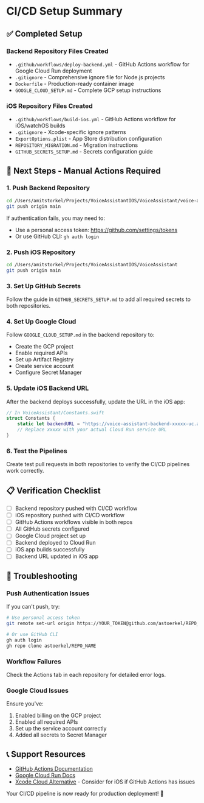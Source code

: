 # CI/CD Setup Summary

## ✅ Completed Setup

### Backend Repository Files Created
- `.github/workflows/deploy-backend.yml` - GitHub Actions workflow for Google Cloud Run deployment
- `.gitignore` - Comprehensive ignore file for Node.js projects
- `Dockerfile` - Production-ready container image
- `GOOGLE_CLOUD_SETUP.md` - Complete GCP setup instructions

### iOS Repository Files Created  
- `.github/workflows/build-ios.yml` - GitHub Actions workflow for iOS/watchOS builds
- `.gitignore` - Xcode-specific ignore patterns
- `ExportOptions.plist` - App Store distribution configuration
- `REPOSITORY_MIGRATION.md` - Migration instructions
- `GITHUB_SECRETS_SETUP.md` - Secrets configuration guide

## 🚀 Next Steps - Manual Actions Required

### 1. Push Backend Repository

```bash
cd /Users/amitstorkel/Projects/VoiceAssistantIOS/VoiceAssistant/voice-assistant-backend
git push origin main
```

If authentication fails, you may need to:
- Use a personal access token: https://github.com/settings/tokens
- Or use GitHub CLI: `gh auth login`

### 2. Push iOS Repository

```bash
cd /Users/amitstorkel/Projects/VoiceAssistantIOS/VoiceAssistant
git push origin main
```

### 3. Set Up GitHub Secrets

Follow the guide in `GITHUB_SECRETS_SETUP.md` to add all required secrets to both repositories.

### 4. Set Up Google Cloud

Follow `GOOGLE_CLOUD_SETUP.md` in the backend repository to:
- Create the GCP project
- Enable required APIs
- Set up Artifact Registry
- Create service account
- Configure Secret Manager

### 5. Update iOS Backend URL

After the backend deploys successfully, update the URL in the iOS app:

```swift
// In VoiceAssistant/Constants.swift
struct Constants {
    static let backendURL = "https://voice-assistant-backend-xxxxx-uc.a.run.app"
    // Replace xxxxx with your actual Cloud Run service URL
}
```

### 6. Test the Pipelines

Create test pull requests in both repositories to verify the CI/CD pipelines work correctly.

## 📋 Verification Checklist

- [ ] Backend repository pushed with CI/CD workflow
- [ ] iOS repository pushed with CI/CD workflow  
- [ ] GitHub Actions workflows visible in both repos
- [ ] All GitHub secrets configured
- [ ] Google Cloud project set up
- [ ] Backend deployed to Cloud Run
- [ ] iOS app builds successfully
- [ ] Backend URL updated in iOS app

## 🔧 Troubleshooting

### Push Authentication Issues

If you can't push, try:
```bash
# Use personal access token
git remote set-url origin https://YOUR_TOKEN@github.com/astoerkel/REPO_NAME.git

# Or use GitHub CLI
gh auth login
gh repo clone astoerkel/REPO_NAME
```

### Workflow Failures

Check the Actions tab in each repository for detailed error logs.

### Google Cloud Issues

Ensure you've:
1. Enabled billing on the GCP project
2. Enabled all required APIs
3. Set up the service account correctly
4. Added all secrets to Secret Manager

## 📞 Support Resources

- [GitHub Actions Documentation](https://docs.github.com/en/actions)
- [Google Cloud Run Docs](https://cloud.google.com/run/docs)
- [Xcode Cloud Alternative](https://developer.apple.com/xcode-cloud/) - Consider for iOS if GitHub Actions has issues

Your CI/CD pipeline is now ready for production deployment! 🎉